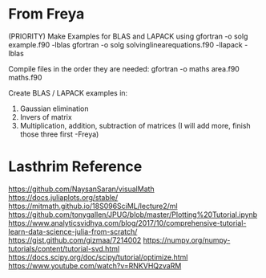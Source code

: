 # From Freya
(PRIORITY) Make Examples  for BLAS and LAPACK
using
gfortran -o solg example.f90 -lblas
gfortran -o solg solvinglinearequations.f90 -llapack -lblas

Compile files in the order they are needed:
gfortran -o maths area.f90 maths.f90

Create BLAS  / LAPACK examples in:
  1. Gaussian elimination
  2. Invers of matrix
  3. Multiplication, addition, subtraction of matrices
(I will add more, finish those three first -Freya)

# Lasthrim Reference
https://github.com/NaysanSaran/visualMath
https://docs.juliaplots.org/stable/
https://mitmath.github.io/18S096SciML/lecture2/ml
https://github.com/tonygallen/JPUG/blob/master/Plotting%20Tutorial.ipynb
https://www.analyticsvidhya.com/blog/2017/10/comprehensive-tutorial-learn-data-science-julia-from-scratch/
https://gist.github.com/gizmaa/7214002
https://numpy.org/numpy-tutorials/content/tutorial-svd.html
https://docs.scipy.org/doc/scipy/tutorial/optimize.html
https://www.youtube.com/watch?v=RNKVHQzvaRM

